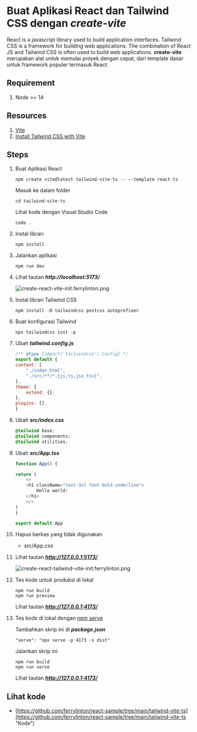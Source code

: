# Buat Aplikasi React dan Tailwind CSS dengan ***create-vite***

React is a javascript library used to build application interfaces. Tailwind CSS is a framework for building web applications. The combination of React JS and Tailwind CSS is often used to build web applications. **create-vite** merupakan alat untuk memulai proyek dengan cepat, dari template dasar untuk framework populer termasuk React.

## Requirement

1. Node >= 14 

## Resources

1. [Vite](https://vitejs.dev/guide/)
2. [Install Tailwind CSS with Vite](https://tailwindcss.com/docs/guides/vite)


## Steps

1. Buat Aplikasi React

    ```console
    npm create vite@latest tailwind-vite-ts -- --template react-ts
    ```

    Masuk ke dalam folder
    ```console
    cd tailwind-vite-ts
    ```

    Lihat kode dengan Visual Studio Code
    ```console
    code .
    ```

1. Instal librari

    ```console
    npm install
    ```

1. Jalankan aplikasi

    ```console
    npm run dev
    ```


1. Lihat tautan ***http://localhost:5173/***

    ![create-react-vite-init.ferrylinton.png](create-react-vite-init.ferrylinton.png)



1. Instal librari Tailwind CSS

    ```console
    npm install -D tailwindcss postcss autoprefixer
    ```

1. Buat konfigurasi Tailwind

    ```console
    npx tailwindcss init -p
    ```

1. Ubah ***tailwind.config.js***

    ```js
    /** @type {import('tailwindcss').Config} */
    export default {
    content: [
        "./index.html",
        "./src/**/*.{js,ts,jsx,tsx}",
    ],
    theme: {
        extend: {},
    },
    plugins: [],
    }
    ```

1. Ubah ***src/index.css***

    ```css
    @tailwind base;
    @tailwind components;
    @tailwind utilities;
    ```

1. Ubah ***src/App.tsx***

    ```js
    function App() {

    return (
        <>
        <h1 className="text-3xl font-bold underline">
            Hello world!
        </h1>
        </>
    )
    }

    export default App
    ```

1. Hapus berkas yang tidak digunakan

    - src/App.css

1. Lihat tautan ***http://127.0.0.1:5173/***

    ![create-react-tailwind-vite-init.ferrylinton.png](create-react-tailwind-vite-init.ferrylinton.png)


1. Tes kode untuk produksi di lokal

    ```console
    npm run build
    npm run preview
    ```

    Lihat tautan ***http://127.0.0.1:4173/***

1. Tes kode di lokal dengan [npm serve](https://github.com/vercel/serve)

    Tambahkan skrip ini di ***package.json***

    ```console
    "serve": "npx serve -p 4173 -s dist"
    ```

    Jalankan skrip ini
    
    ```console
    npm run build
    npm run serve
    ```

    Lihat tautan ***http://127.0.0.1:4173/***

## Lihat kode

- [https://github.com/ferrylinton/react-sample/tree/main/tailwind-vite-ts](https://github.com/ferrylinton/react-sample/tree/main/tailwind-vite-ts "Kode")